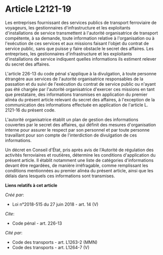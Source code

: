 # Article L2121-19

Les entreprises fournissant des services publics de transport ferroviaire de voyageurs, les gestionnaires d'infrastructure et
les exploitants d'installations de service transmettent à l'autorité organisatrice de transport compétente, à sa demande,
toute information relative à l'organisation ou à l'exécution de ces services et aux missions faisant l'objet du contrat de
service public, sans que puisse y faire obstacle le secret des affaires. Les entreprises, les gestionnaires d'infrastructure
et les exploitants d'installations de service indiquent quelles informations ils estiment relever du secret des affaires.

L'article 226-13 du code pénal s'applique à la divulgation, à toute personne étrangère aux services de l'autorité
organisatrice responsables de la passation et du suivi de l'exécution du contrat de service public ou n'ayant pas été chargée
par l'autorité organisatrice d'exercer ces missions en tant que prestataire, des informations transmises en application du
premier alinéa du présent article relevant du secret des affaires, à l'exception de la communication des informations
effectuée en application de l'article L. 2121-16 du présent code.

L'autorité organisatrice établit un plan de gestion des informations couvertes par le secret des affaires, qui définit des
mesures d'organisation interne pour assurer le respect par son personnel et par toute personne travaillant pour son compte de
l'interdiction de divulgation de ces informations.

Un décret en Conseil d'État, pris après avis de l'Autorité de régulation des activités ferroviaires et routières, détermine
les conditions d'application du présent article. Il établit notamment une liste de catégories d'informations devant être
regardées, de manière irréfragable, comme remplissant les conditions mentionnées au premier alinéa du présent article, ainsi
que les délais dans lesquels ces informations sont transmises.

**Liens relatifs à cet article**

_Créé par_:

  - Loi n°2018-515 du 27 juin 2018 - art. 14 (V)

_Cite_:

  - Code pénal - art. 226-13

_Cité par_:

  - Code des transports - art. L1263-2 (MMN)
  - Code des transports - art. L1264-7 (V)
